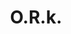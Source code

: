 ---
title: "O.R.k."
summary: "A primordial and energetic fusion of playful acoustic psychedelia, precise math rock and intense ambient electronica, O.R.k provide a soundscape rich with controlled chaos."
image: "o-r-k.jpg"
---